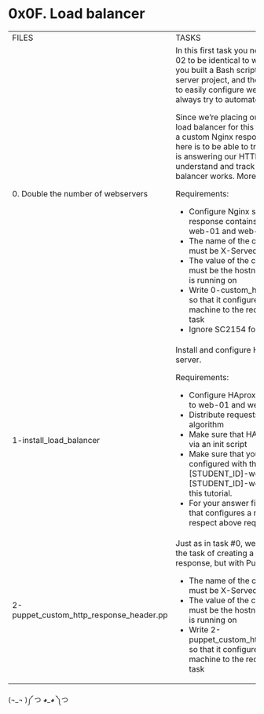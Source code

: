 <h1>0x0F. Load balancer</h1>
<table>
<tr>
<td>FILES</td><td> TASKS</td></tr>
<td> 0. Double the number of webservers </td>
<td> In this first task you need to configure web-02 to be identical to web-01. Fortunately, you built a Bash script during your web server project, and they’ll now come in handy to easily configure web-02. Remember, always try to automate your work!

Since we’re placing our web servers behind a load balancer for this project, we want to add a custom Nginx response header. The goal here is to be able to track which web server is answering our HTTP requests, to understand and track the way a load balancer works. More in the coming tasks.

Requirements:

- Configure Nginx so that its HTTP response contains a custom header (on web-01 and web-02)
- The name of the custom HTTP header must be X-Served-By
- The value of the custom HTTP header must be the hostname of the server Nginx is running on
- Write 0-custom_http_response_header so that it configures a brand new Ubuntu machine to the requirements asked in this task
- Ignore SC2154 for shellcheck</td></tr>
<tr>
<td>1-install_load_balancer</td>
<td> Install and configure HAproxy on your lb-01 server.

Requirements:

- Configure HAproxy so that it send traffic to web-01 and web-02
- Distribute requests using a roundrobin algorithm
- Make sure that HAproxy can be managed via an init script
- Make sure that your servers are configured with the right hostnames: [STUDENT_ID]-web-01 and [STUDENT_ID]-web-02. If not, follow this tutorial.
- For your answer file, write a Bash script that configures a new Ubuntu machine to respect above requirements</td>
</tr>
<tr>
<td>2-puppet_custom_http_response_header.pp</td>
<td>Just as in task #0, we’d like you to automate the task of creating a custom HTTP header response, but with Puppet.

- The name of the custom HTTP header must be X-Served-By
- The value of the custom HTTP header must be the hostname of the server Nginx is running on
- Write 2-puppet_custom_http_response_header.pp so that it configures a brand new Ubuntu machine to the requirements asked in this task</td>
</tr>
</table>
(¬_¬ )༼ つ ◕_◕ ༽つ
